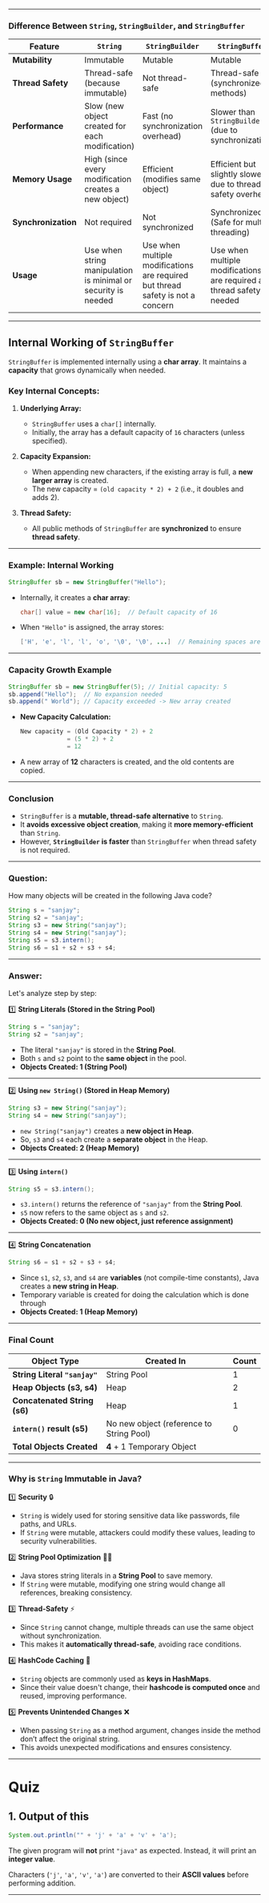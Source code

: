 
---
### **Difference Between `String`, `StringBuilder`, and `StringBuffer`**

|Feature|`String`|`StringBuilder`|`StringBuffer`|
|---|---|---|---|
|**Mutability**|Immutable|Mutable|Mutable|
|**Thread Safety**|Thread-safe (because immutable)|Not thread-safe|Thread-safe (synchronized methods)|
|**Performance**|Slow (new object created for each modification)|Fast (no synchronization overhead)|Slower than `StringBuilder` (due to synchronization)|
|**Memory Usage**|High (since every modification creates a new object)|Efficient (modifies same object)|Efficient but slightly slower due to thread safety overhead|
|**Synchronization**|Not required|Not synchronized|Synchronized (Safe for multi-threading)|
|**Usage**|Use when string manipulation is minimal or security is needed|Use when multiple modifications are required but thread safety is not a concern|Use when multiple modifications are required and thread safety is needed|

---

## **Internal Working of `StringBuffer`**

`StringBuffer` is implemented internally using a **char array**. It maintains a **capacity** that grows dynamically when needed.

### **Key Internal Concepts:**

1. **Underlying Array:**
    
    - `StringBuffer` uses a `char[]` internally.
    - Initially, the array has a default capacity of `16` characters (unless specified).
2. **Capacity Expansion:**
    
    - When appending new characters, if the existing array is full, a **new larger array** is created.
    - The new capacity = `(old capacity * 2) + 2` (i.e., it doubles and adds 2).
3. **Thread Safety:**
    
    - All public methods of `StringBuffer` are **synchronized** to ensure **thread safety**.

---

### **Example: Internal Working**

```java
StringBuffer sb = new StringBuffer("Hello");
```

- Internally, it creates a **char array**:
    
    ```java
    char[] value = new char[16];  // Default capacity of 16
    ```
    
- When `"Hello"` is assigned, the array stores:
    
    ```java
    ['H', 'e', 'l', 'l', 'o', '\0', '\0', ...]  // Remaining spaces are empty
    ```
    

---

### **Capacity Growth Example**

```java
StringBuffer sb = new StringBuffer(5); // Initial capacity: 5
sb.append("Hello");  // No expansion needed
sb.append(" World"); // Capacity exceeded -> New array created
```

- **New Capacity Calculation:**
    
    ```java
    New capacity = (Old Capacity * 2) + 2
                 = (5 * 2) + 2
                 = 12
    ```
    
- A new array of **12** characters is created, and the old contents are copied.

---

### **Conclusion**

- `StringBuffer` is a **mutable, thread-safe alternative** to `String`.
- It **avoids excessive object creation**, making it **more memory-efficient** than `String`.
- However, **`StringBuilder` is faster** than `StringBuffer` when thread safety is not required.

---
### **Question:**

How many objects will be created in the following Java code?

```java
String s = "sanjay";
String s2 = "sanjay";
String s3 = new String("sanjay");
String s4 = new String("sanjay");
String s5 = s3.intern();
String s6 = s1 + s2 + s3 + s4;
```

---

### **Answer:**

Let's analyze step by step:

1️⃣ **String Literals (Stored in the String Pool)**

```java
String s = "sanjay";
String s2 = "sanjay";
```

- The literal `"sanjay"` is stored in the **String Pool**.
- Both `s` and `s2` point to the **same object** in the pool.
- **Objects Created: 1 (String Pool)**

---

2️⃣ **Using `new String()` (Stored in Heap Memory)**

```java
String s3 = new String("sanjay");
String s4 = new String("sanjay");
```

- `new String("sanjay")` creates a **new object in Heap**.
- So, `s3` and `s4` each create a **separate object** in the Heap.
- **Objects Created: 2 (Heap Memory)**

---

3️⃣ **Using `intern()`**

```java
String s5 = s3.intern();
```

- `s3.intern()` returns the reference of `"sanjay"` from the **String Pool**.
- `s5` now refers to the same object as `s` and `s2`.
- **Objects Created: 0 (No new object, just reference assignment)**

---

4️⃣ **String Concatenation**

```java
String s6 = s1 + s2 + s3 + s4;
```

- Since `s1`, `s2`, `s3`, and `s4` are **variables** (not compile-time constants), Java creates a **new string in Heap**.
- Temporary variable is created for doing the calculation which is done through 
- **Objects Created: 1 (Heap Memory)**

---

### **Final Count**

| Object Type                   | Created In                               | Count |
| ----------------------------- | ---------------------------------------- | ----- |
| **String Literal `"sanjay"`** | String Pool                              | 1     |
| **Heap Objects (s3, s4)**     | Heap                                     | 2     |
| **Concatenated String (s6)**  | Heap                                     | 1     |
| **`intern()` result (s5)**    | No new object (reference to String Pool) | 0     |
| **Total Objects Created**     | **4** + 1 Temporary Object               |       |

---
### **Why is `String` Immutable in Java?**

1️⃣ **Security** 🔒

- `String` is widely used for storing sensitive data like passwords, file paths, and URLs.
- If `String` were mutable, attackers could modify these values, leading to security vulnerabilities.

2️⃣ **String Pool Optimization** 🏊‍♂️

- Java stores string literals in a **String Pool** to save memory.
- If `String` were mutable, modifying one string would change all references, breaking consistency.

3️⃣ **Thread-Safety** ⚡

- Since `String` cannot change, multiple threads can use the same object without synchronization.
- This makes it **automatically thread-safe**, avoiding race conditions.

4️⃣ **HashCode Caching** 🚀

- `String` objects are commonly used as **keys in HashMaps**.
- Since their value doesn't change, their **hashcode is computed once** and reused, improving performance.

5️⃣ **Prevents Unintended Changes** ❌

- When passing `String` as a method argument, changes inside the method don’t affect the original string.
- This avoids unexpected modifications and ensures consistency.

---

# Quiz

## 1. Output of this 

```java
System.out.println("" + 'j' + 'a' + 'v' + 'a');
```

The given program will **not** print `"java"` as expected. Instead, it will print an **integer value**.

Characters (`'j'`, `'a'`, `'v'`, `'a'`) are converted to their **ASCII values** before performing addition.

---
